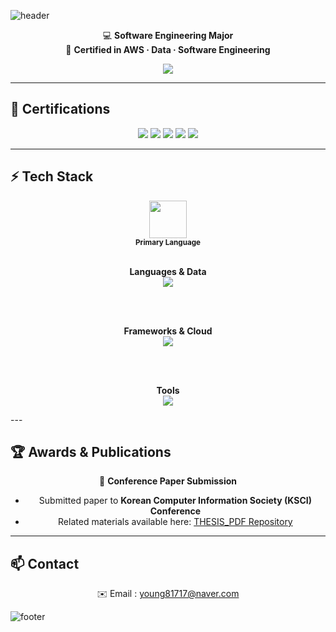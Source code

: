 <!-- Header -->
![header](https://capsule-render.vercel.app/api?type=waving&color=0:0F2027,50:203A43,100:2C5364&text=Juyoung%20Yun&animation=fadeIn&fontSize=32&fontAlignY=40&height=230)

<div align="center">

💻 <b>Software Engineering Major</b>  
🏅 <b>Certified in AWS · Data · Software Engineering</b>  

<img src="https://komarev.com/ghpvc/?username=juyoung&style=for-the-badge&color=0F2027" /> 

</div>

---

## 🏅 Certifications
<div align="center">

<img src="https://img.shields.io/badge/AWS%20Certified%20Solutions%20Architect%20–%20Associate-FF9900?style=for-the-badge&logo=amazonaws&logoColor=white" />  
<img src="https://img.shields.io/badge/Engineer%20Information%20Processing-0F2027?style=for-the-badge&logo=readthedocs&logoColor=white" />  
<img src="https://img.shields.io/badge/Big%20Data%20Analysis%20Engineer-2C5364?style=for-the-badge&logo=apachehadoop&logoColor=white" />  
<img src="https://img.shields.io/badge/SQLD-336791?style=for-the-badge&logo=postgresql&logoColor=white" />  
<img src="https://img.shields.io/badge/ADsP-5C2D91?style=for-the-badge&logo=databricks&logoColor=white" />  

</div>

---

## ⚡ Tech Stack
<div align="center">

<!-- Python Emphasis -->
<div>
  <img src="https://skillicons.dev/icons?i=python" width="60" />
  <br/>
  <sub><b>Primary Language</b></sub>
</div>

<br/>

<!-- Languages & Data -->
<b>Languages & Data</b><br/>
<img src="https://skillicons.dev/icons?i=cpp,java,javascript,mysql,pandas,numpy&perline=6" />

<br/><br/>

<!-- Frameworks & Cloud -->
<b>Frameworks & Cloud</b><br/>
<img src="https://skillicons.dev/icons?i=flask,svelte,aws,oracle&perline=4" />

<br/><br/>

<!-- Tools -->
<b>Tools</b><br/>
<img src="https://skillicons.dev/icons?i=git,github,vscode,notion,jupyter&perline=5" />

</div>
---

## 🏆 Awards & Publications
<div align="center">

📄 **Conference Paper Submission**  
- Submitted paper to **Korean Computer Information Society (KSCI) Conference**  
- Related materials available here: [THESIS_PDF Repository](https://github.com/helloju817/THESIS_PDF)

</div>

---

## 📫 Contact
<div align="center">

✉️ Email : young81717@naver.com  

</div>

<!-- Footer -->
![footer](https://capsule-render.vercel.app/api?section=footer&type=waving&color=0:0F2027,50:203A43,100:2C5364&height=100)
